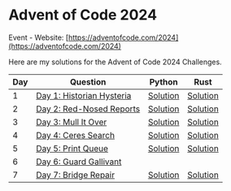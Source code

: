 # Advent of Code 2024

Event - Website: [https://adventofcode.com/2024](https://adventofcode.com/2024)

Here are my solutions for the Advent of Code 2024 Challenges.

| Day | Question                                                         | Python                                                                 | Rust                                                      |
| --- | ---------------------------------------------------------------- | ---------------------------------------------------------------------- | --------------------------------------------------------- |
| 1   | [Day 1: Historian Hysteria](https://adventofcode.com/2024/day/1) | [Solution](with_python/with_python/Day%201:%20Historian%20Hysteria.py) | [Solution](with_rust/src/bin/day_1_historian_hysteria.rs) |
| 2   | [Day 2: Red-Nosed Reports](https://adventofcode.com/2024/day/2)  | [Solution](with_python/with_python/Day%202:%20Red-Nosed%20Reports.py)  | [Solution](with_rust/src/bin/day_2_red-nosed_reports.rs)  |
| 3   | [Day 3: Mull It Over](https://adventofcode.com/2024/day/3)       | [Solution](with_python/with_python/Day%203:%20Mull%20It%20Over.py)     | [Solution](with_rust/src/bin/day_3_mull_it_over.rs)       |
| 4   | [Day 4: Ceres Search](https://adventofcode.com/2024/day/4)       | [Solution](with_python/with_python/Day%204:%20Ceres%20Search.py)       | [Solution](with_rust/src/bin/day_4_ceres_search.rs)       |
| 5   | [Day 5: Print Queue](https://adventofcode.com/2024/day/5)        | [Solution](with_python/with_python/Day%205:%20Print%20Queue.py)        | [Solution](with_rust/src/bin/day_5_print_queue.rs)        |
| 6   | [Day 6: Guard Gallivant](https://adventofcode.com/2024/day/6)    |                                                                        |                                                           |
| 7   | [Day 7: Bridge Repair](https://adventofcode.com/2024/day/7)      | [Solution](with_python/with_python/Day%207:%20Bridge%20Repair.py)      | [Solution](with_rust/src/bin/day_7_bridge_repair.rs)      |
